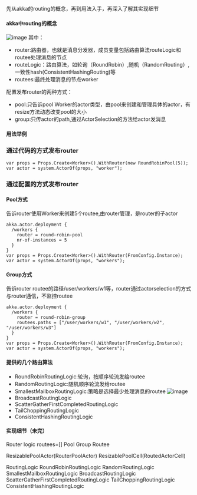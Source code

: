 先从akka的routing的概念，再到用法入手，再深入了解其实现细节
#### akka中routing的概念
![image](![image](https://github.com/chenanxing/blog/blob/master/etakka/2019_07_29_akka_routing/akka_routing01.png?raw=true))
其中：

- router:路由器，也就是消息分发器，成员变量包括路由算法routeLogic和routee处理消息的节点
- routeLogic：路由算法，如轮询（RoundRobin）,随机（RandomRouting）,一致性hash(ConsistentHashingRouting)等
- routees:最终处理消息的节点worker

配置发布router的两种方式：
- pool:只告诉pool Worker的actor类型，由pool来创建和管理具体的actor，有resize方法动态改变pool的大小
- group:只传actor的path,通过ActorSelection的方法给actor发消息

#### 用法举例
### 通过代码的方式发布router
```
var props = Props.Create<Worker>().WithRouter(new RoundRobinPool(5));
var actor = system.ActorOf(props, "worker");
```

### 通过配置的方式发布router
#### Pool方式
告诉router使用Worker来创建5个routee,由router管理，是router的子actor
```
akka.actor.deployment {
  /workers {
    router = round-robin-pool
    nr-of-instances = 5
  }
}
var props = Props.Create<Worker>().WithRouter(FromConfig.Instance);
var actor = system.ActorOf(props, "workers");
```

#### Group方式
告诉router routee的路径/user/workers/w1等，router通过actorselection的方式与router通信，不监控routee
```
akka.actor.deployment {
  /workers {
    router = round-robin-group
    routees.paths = ["/user/workers/w1", "/user/workers/w2", "/user/workers/w3"]
  }
}
var props = Props.Create<Worker>().WithRouter(FromConfig.Instance);
var actor = system.ActorOf(props, "workers");
```


#### 提供的几个路由算法
- RoundRobinRoutingLogic:轮询，按顺序轮流发给routee
- RandomRoutingLogic:随机顺序轮流发给routee
- SmallestMailboxRoutingLogic:策略是选择最少处理消息的routee
![image](![image](https://github.com/chenanxing/blog/blob/master/etakka/2019_07_29_akka_routing/akka_routing02.png?raw=true))
- BroadcastRoutingLogic
- ScatterGatherFirstCompletedRoutingLogic
- TailChoppingRoutingLogic
- ConsistentHashingRoutingLogic

#### 实现细节（未完）
Router
    logic
    routees=[]
    Pool
    Group
Routee

ResizablePoolActor(RouterPoolActor)
ResizablePoolCell(RoutedActorCell)

RoutingLogic
	RoundRobinRoutingLogic
	RandomRoutingLogic
	SmallestMailboxRoutingLogic
	BroadcastRoutingLogic
	ScatterGatherFirstCompletedRoutingLogic
	TailChoppingRoutingLogic
	ConsistentHashingRoutingLogic